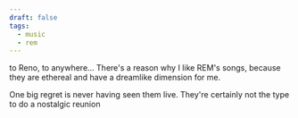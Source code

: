 ```yaml
---
draft: false
tags:
  - music
  - rem
---
```



to Reno, to anywhere... There's a reason why I like REM's songs, because they are ethereal and have a dreamlike dimension for me.

One big regret is never having seen them live. They're certainly not the type to do a nostalgic reunion
